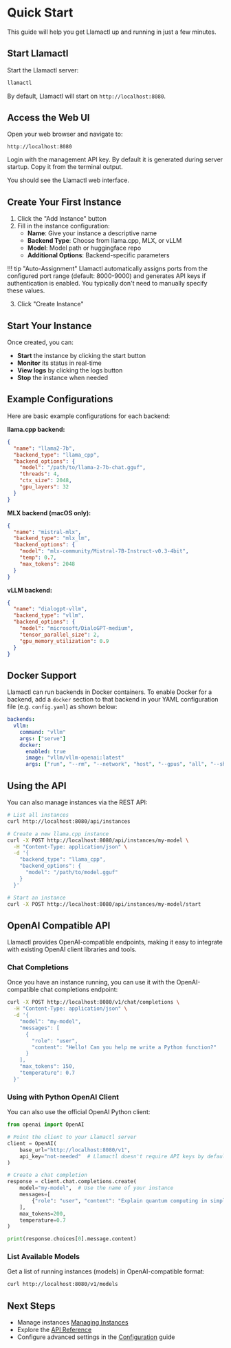 # Quick Start

This guide will help you get Llamactl up and running in just a few minutes.

## Start Llamactl

Start the Llamactl server:

```bash
llamactl
```

By default, Llamactl will start on `http://localhost:8080`.

## Access the Web UI

Open your web browser and navigate to:

```
http://localhost:8080
```

Login with the management API key. By default it is generated during server startup. Copy it from the terminal output.

You should see the Llamactl web interface.

## Create Your First Instance

1. Click the "Add Instance" button
2. Fill in the instance configuration:
   - **Name**: Give your instance a descriptive name
   - **Backend Type**: Choose from llama.cpp, MLX, or vLLM
   - **Model**: Model path or huggingface repo
   - **Additional Options**: Backend-specific parameters

!!! tip "Auto-Assignment"
    Llamactl automatically assigns ports from the configured port range (default: 8000-9000) and generates API keys if authentication is enabled. You typically don't need to manually specify these values.

3. Click "Create Instance"

## Start Your Instance

Once created, you can:

- **Start** the instance by clicking the start button
- **Monitor** its status in real-time
- **View logs** by clicking the logs button
- **Stop** the instance when needed

## Example Configurations

Here are basic example configurations for each backend:

**llama.cpp backend:**
```json
{
  "name": "llama2-7b",
  "backend_type": "llama_cpp",
  "backend_options": {
    "model": "/path/to/llama-2-7b-chat.gguf",
    "threads": 4,
    "ctx_size": 2048,
    "gpu_layers": 32
  }
}
```

**MLX backend (macOS only):**
```json
{
  "name": "mistral-mlx",
  "backend_type": "mlx_lm",
  "backend_options": {
    "model": "mlx-community/Mistral-7B-Instruct-v0.3-4bit",
    "temp": 0.7,
    "max_tokens": 2048
  }
}
```

**vLLM backend:**
```json
{
  "name": "dialogpt-vllm",
  "backend_type": "vllm",
  "backend_options": {
    "model": "microsoft/DialoGPT-medium",
    "tensor_parallel_size": 2,
    "gpu_memory_utilization": 0.9
  }
}
```

## Docker Support

Llamactl can run backends in Docker containers. To enable Docker for a backend, add a `docker` section to that backend in your YAML configuration file (e.g. `config.yaml`) as shown below:

```yaml
backends:
  vllm:
    command: "vllm"
    args: ["serve"]
    docker:
      enabled: true
      image: "vllm/vllm-openai:latest"
      args: ["run", "--rm", "--network", "host", "--gpus", "all", "--shm-size", "1g"]
```

## Using the API

You can also manage instances via the REST API:

```bash
# List all instances
curl http://localhost:8080/api/instances

# Create a new llama.cpp instance
curl -X POST http://localhost:8080/api/instances/my-model \
  -H "Content-Type: application/json" \
  -d '{
    "backend_type": "llama_cpp",
    "backend_options": {
      "model": "/path/to/model.gguf"
    }
  }'

# Start an instance
curl -X POST http://localhost:8080/api/instances/my-model/start
```

## OpenAI Compatible API

Llamactl provides OpenAI-compatible endpoints, making it easy to integrate with existing OpenAI client libraries and tools.

### Chat Completions

Once you have an instance running, you can use it with the OpenAI-compatible chat completions endpoint:

```bash
curl -X POST http://localhost:8080/v1/chat/completions \
  -H "Content-Type: application/json" \
  -d '{
    "model": "my-model",
    "messages": [
      {
        "role": "user",
        "content": "Hello! Can you help me write a Python function?"
      }
    ],
    "max_tokens": 150,
    "temperature": 0.7
  }'
```

### Using with Python OpenAI Client

You can also use the official OpenAI Python client:

```python
from openai import OpenAI

# Point the client to your Llamactl server
client = OpenAI(
    base_url="http://localhost:8080/v1",
    api_key="not-needed"  # Llamactl doesn't require API keys by default
)

# Create a chat completion
response = client.chat.completions.create(
    model="my-model",  # Use the name of your instance
    messages=[
        {"role": "user", "content": "Explain quantum computing in simple terms"}
    ],
    max_tokens=200,
    temperature=0.7
)

print(response.choices[0].message.content)
```

### List Available Models

Get a list of running instances (models) in OpenAI-compatible format:

```bash
curl http://localhost:8080/v1/models
```

## Next Steps

- Manage instances [Managing Instances](managing-instances.md)
- Explore the [API Reference](api-reference.md)
- Configure advanced settings in the [Configuration](configuration.md) guide
